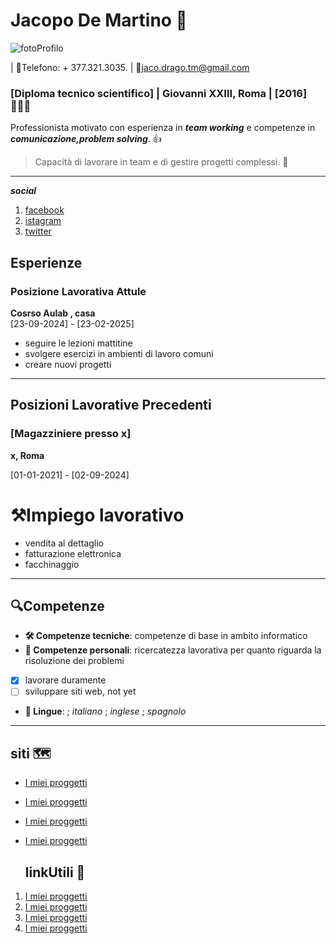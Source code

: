 # Jacopo De Martino 👤



![fotoProfilo](https://github.com/user-attachments/assets/4d7caec3-feea-4b12-8857-6c75d83e66f0)


| 📱Telefono: + 377.321.3035. | 📧jaco.drago.tm@gmail.com 
### [Diploma tecnico scientifico] | Giovanni XXIII, Roma | [2016] 🧑🏻‍🎓

Professionista motivato con esperienza in ***team working*** e competenze in ***comunicazione,problem solving***. 👍
>Capacità di lavorare in team e di gestire progetti complessi. 👥

---
***social***
1. [facebook](https://www.facebook.com/?locale=it_IT) 
2. [istagram](https://www.instagram.com/)
3. [twitter](https://twitter.com/)


## Esperienze

### Posizione Lavorativa Attule
**Cosrso Aulab , casa**  
[23-09-2024] - [23-02-2025]

- seguire le lezioni mattitine
- svolgere esercizi in ambienti di lavoro comuni
- creare nuovi progetti
--- 

## Posizioni Lavorative Precedenti

### [Magazziniere presso x]  

**x, Roma**  

[01-01-2021] - [02-09-2024]

# ⚒️Impiego lavorativo

- vendita al dettaglio
- fatturazione elettronica
- facchinaggio
---
## 🔍Competenze

- **🛠️ Competenze tecniche**: competenze di base in ambito informatico
- **🧠 Competenze personali**: ricercatezza lavorativa per quanto riguarda la risoluzione dei problemi
- [x] lavorare duramente
- [ ] sviluppare siti web, not yet
    
- **📑 Lingue**: 
; *italiano*
; *inglese*
; *spagnolo*
---
   ## siti 🗺️
    
- [I miei proggetti](imieiprogetti.com)
- [I miei proggetti](imieiprogetti.com)
- [I miei proggetti](imieiprogetti.com)
- [I miei proggetti](imieiprogetti.com)

  ## linkUtili 🔗

1. [I miei proggetti](imieiprogetti.com)
1. [I miei proggetti](imieiprogetti.com)
1. [I miei proggetti](imieiprogetti.com)
1. [I miei proggetti](imieiprogetti.com)




